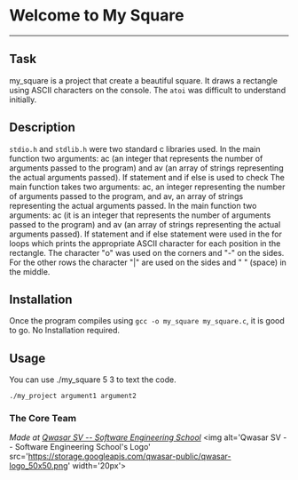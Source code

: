 # Welcome to My Square
***

## Task
my_square is a project that create a beautiful square. It draws a rectangle using ASCII characters on the console. The `atoi` was difficult to understand initially.

## Description
 `stdio.h` and `stdlib.h` were two standard c libraries used. In the main function two arguments: ac (an integer that represents the number of arguments passed to the program) and av (an array of strings representing the actual arguments passed). If statement and if else is used to check The main function takes two arguments: ac, an integer representing the number of arguments passed to the program, and av, an array of strings representing the actual arguments passed. In the main function two arguments: ac (it is an integer that represents the number of arguments passed to the program) and av (an array of strings representing the actual arguments passed). If statement and if else statement were used in the for loops which prints the appropriate ASCII character for each position in the rectangle. The character "o" was used on the corners and "-" on the sides. For the other rows the character "|" are used on the sides and " " (space) in the middle. 

## Installation
Once the program compiles using `gcc -o my_square my_square.c`, it is good to go. No Installation required.

## Usage
You can use ./my_square 5 3 to text the code. 
```
./my_project argument1 argument2
```

### The Core Team


<span><i>Made at <a href='https://qwasar.io'>Qwasar SV -- Software Engineering School</a></i></span>
<span><img alt='Qwasar SV -- Software Engineering School's Logo' src='https://storage.googleapis.com/qwasar-public/qwasar-logo_50x50.png' width='20px'></span>
